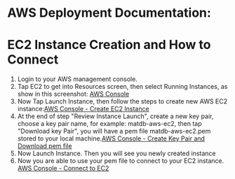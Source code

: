 # AWS Deployment Documentation:
# EC2 Instance Creation and How to Connect

1. Login to your AWS management console.
2. Tap EC2 to get into Resources screen, then select Running Instances, as show in this screenshot: [AWS Console](./aws-screenshot-1.png)
3. Now Tap Launch Instance, then follow the steps to create new AWS EC2 instance:[AWS Console - Create EC2 Instance](./aws-screenshot-3.png)
4. At the end of step "Review Instance Launch", create a new key pair, choose a key pair name, for example: matdb-aws-ec2, then tap "Download key Pair", you will have a pem file matdb-aws-ec2.pem stored to your local machine.[AWS Console - Create Key Pair and Download pem file](./aws-screenshot-5.png)
5. Now Launch Instance. Then you will see you newly created instance 
6. Now you are able to use your pem file to connect to your EC2 instance. [AWS Console - Connect to EC2](./aws-screenshot-6.png)